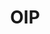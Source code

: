 ---
# This topic lives at
# https://digital.gov/topics/oip

# Topic Title
title: "OIP"

# description — keep it short and clear
summary: ""

# Weight
weight: 1

# For more information on managing topics,
# see https://github.com/GSA/digitalgov.gov/wiki/topics
---